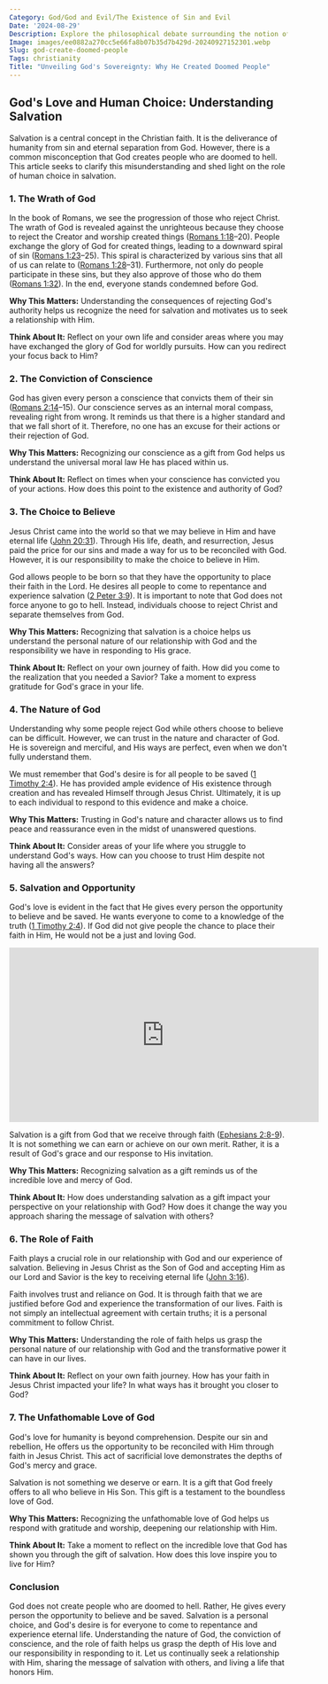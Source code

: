 ```yaml
---
Category: God/God and Evil/The Existence of Sin and Evil
Date: '2024-08-29'
Description: Explore the philosophical debate surrounding the notion of God creating doomed individuals. Delve into the concept of predestination and free will in this thought-provoking article.
Image: images/ee0882a270cc5e66fa8b07b35d7b429d-20240927152301.webp
Slug: god-create-doomed-people
Tags: christianity
Title: "Unveiling God's Sovereignty: Why He Created Doomed People"
---
```


## God's Love and Human Choice: Understanding Salvation

Salvation is a central concept in the Christian faith. It is the deliverance of humanity from sin and eternal separation from God. However, there is a common misconception that God creates people who are doomed to hell. This article seeks to clarify this misunderstanding and shed light on the role of human choice in salvation.

### 1. The Wrath of God

In the book of Romans, we see the progression of those who reject Christ. The wrath of God is revealed against the unrighteous because they choose to reject the Creator and worship created things ([Romans 1:18](https://www.bibleref.com/Romans/1/Romans-1-18.html)–20). People exchange the glory of God for created things, leading to a downward spiral of sin ([Romans 1:23](https://www.bibleref.com/Romans/1/Romans-1-23.html)–25). This spiral is characterized by various sins that all of us can relate to ([Romans 1:28](https://www.bibleref.com/Romans/1/Romans-1-28.html)–31). Furthermore, not only do people participate in these sins, but they also approve of those who do them ([Romans 1:32](https://www.bibleref.com/Romans/1/Romans-1-32.html)). In the end, everyone stands condemned before God.

**Why This Matters:** Understanding the consequences of rejecting God's authority helps us recognize the need for salvation and motivates us to seek a relationship with Him.

**Think About It:** Reflect on your own life and consider areas where you may have exchanged the glory of God for worldly pursuits. How can you redirect your focus back to Him?

### 2. The Conviction of Conscience

God has given every person a conscience that convicts them of their sin ([Romans 2:14](https://www.bibleref.com/Romans/2/Romans-2-14.html)–15). Our conscience serves as an internal moral compass, revealing right from wrong. It reminds us that there is a higher standard and that we fall short of it. Therefore, no one has an excuse for their actions or their rejection of God.

**Why This Matters:** Recognizing our conscience as a gift from God helps us understand the universal moral law He has placed within us.

**Think About It:** Reflect on times when your conscience has convicted you of your actions. How does this point to the existence and authority of God?

### 3. The Choice to Believe

Jesus Christ came into the world so that we may believe in Him and have eternal life ([John 20:31](https://www.bibleref.com/John/20/John-20-31.html)). Through His life, death, and resurrection, Jesus paid the price for our sins and made a way for us to be reconciled with God. However, it is our responsibility to make the choice to believe in Him.

God allows people to be born so that they have the opportunity to place their faith in the Lord. He desires all people to come to repentance and experience salvation ([2 Peter 3:9](https://www.bibleref.com/2-Peter/3/2-Peter-3-9.html)). It is important to note that God does not force anyone to go to hell. Instead, individuals choose to reject Christ and separate themselves from God.

**Why This Matters:** Recognizing that salvation is a choice helps us understand the personal nature of our relationship with God and the responsibility we have in responding to His grace.

**Think About It:** Reflect on your own journey of faith. How did you come to the realization that you needed a Savior? Take a moment to express gratitude for God's grace in your life.

### 4. The Nature of God

Understanding why some people reject God while others choose to believe can be difficult. However, we can trust in the nature and character of God. He is sovereign and merciful, and His ways are perfect, even when we don't fully understand them.

We must remember that God's desire is for all people to be saved ([1 Timothy 2:4](https://www.bibleref.com/1-Timothy/2/1-Timothy-2-4.html)). He has provided ample evidence of His existence through creation and has revealed Himself through Jesus Christ. Ultimately, it is up to each individual to respond to this evidence and make a choice.

**Why This Matters:** Trusting in God's nature and character allows us to find peace and reassurance even in the midst of unanswered questions.

**Think About It:** Consider areas of your life where you struggle to understand God's ways. How can you choose to trust Him despite not having all the answers?

### 5. Salvation and Opportunity

God's love is evident in the fact that He gives every person the opportunity to believe and be saved. He wants everyone to come to a knowledge of the truth ([1 Timothy 2:4](https://www.bibleref.com/1-Timothy/2/1-Timothy-2-4.html)). If God did not give people the chance to place their faith in Him, He would not be a just and loving God.


<iframe width="560" height="315" src="https://www.youtube.com/embed/gJJWAIHKKDo" frameborder="0" allow="autoplay; encrypted-media" allowfullscreen></iframe>


Salvation is a gift from God that we receive through faith ([Ephesians 2:8-9](https://www.bibleref.com/Ephesians/2/Ephesians-2-8.html)). It is not something we can earn or achieve on our own merit. Rather, it is a result of God's grace and our response to His invitation.

**Why This Matters:** Recognizing salvation as a gift reminds us of the incredible love and mercy of God.

**Think About It:** How does understanding salvation as a gift impact your perspective on your relationship with God? How does it change the way you approach sharing the message of salvation with others?

### 6. The Role of Faith

Faith plays a crucial role in our relationship with God and our experience of salvation. Believing in Jesus Christ as the Son of God and accepting Him as our Lord and Savior is the key to receiving eternal life ([John 3:16](https://www.bibleref.com/John/3/John-3-16.html)).

Faith involves trust and reliance on God. It is through faith that we are justified before God and experience the transformation of our lives. Faith is not simply an intellectual agreement with certain truths; it is a personal commitment to follow Christ.

**Why This Matters:** Understanding the role of faith helps us grasp the personal nature of our relationship with God and the transformative power it can have in our lives.

**Think About It:** Reflect on your own faith journey. How has your faith in Jesus Christ impacted your life? In what ways has it brought you closer to God?

### 7. The Unfathomable Love of God

God's love for humanity is beyond comprehension. Despite our sin and rebellion, He offers us the opportunity to be reconciled with Him through faith in Jesus Christ. This act of sacrificial love demonstrates the depths of God's mercy and grace.

Salvation is not something we deserve or earn. It is a gift that God freely offers to all who believe in His Son. This gift is a testament to the boundless love of God.

**Why This Matters:** Recognizing the unfathomable love of God helps us respond with gratitude and worship, deepening our relationship with Him.

**Think About It:** Take a moment to reflect on the incredible love that God has shown you through the gift of salvation. How does this love inspire you to live for Him?

### Conclusion

God does not create people who are doomed to hell. Rather, He gives every person the opportunity to believe and be saved. Salvation is a personal choice, and God's desire is for everyone to come to repentance and experience eternal life. Understanding the nature of God, the conviction of conscience, and the role of faith helps us grasp the depth of His love and our responsibility in responding to it. Let us continually seek a relationship with Him, sharing the message of salvation with others, and living a life that honors Him.